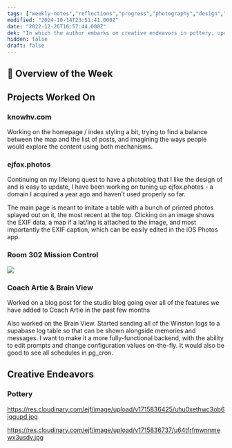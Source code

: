 ```yaml
---
tags: ["weekly-notes","reflections","progress","photography","design","webdesign","pottery","personal"]
modified: "2024-10-14T23:51:41.000Z"
date: "2022-12-26T16:57:44.000Z"
dek: "In which the author embarks on creative endeavors in pottery, updates personal projects, and enhances backend functionalities for Coach Artie & Brain View."
hidden: false
draft: false
---
```

## 🌟 Overview of the Week


## Projects Worked On

### knowhv.com

Working on the homepage / index styling a bit, trying to find a balance between the map and the list of posts, and imagining the ways people would explore the content using both mechanisms.

### ejfox.photos

Continuing on my lifelong quest to have a photoblog that I like the design of and is easy to update, I have been working on tuning up ejfox.photos - a domain I acquired a year ago and haven’t used properly so far.

The main page is meant to imitate a table with a bunch of printed photos splayed out on it, the most recent at the top. Clicking on an image shows the EXIF data, a map if a lat/lng is attached to the image, and most importantly the EXIF caption, which can be easily edited in the iOS Photos app.

### Room 302 Mission Control

![](https://res.cloudinary.com/ejf/image/upload/v1715787764/jfst5feejetyeilv59ex.png)

### Coach Artie & Brain View

Worked on a blog post for the studio blog going over all of the features we have added to Coach Artie in the past few months

Also worked on the Brain View. Started sending all of the Winston logs to a supabase log table so that can be shown alongside memories and messages. I want to make it a more fully-functional backend, with the ability to edit prompts and change configuration values on-the-fly. It would also be good to see all schedules in pg_cron.

## Creative Endeavors

### Pottery

<https://res.cloudinary.com/ejf/image/upload/v1715836425/uhu0xethwc3ob6jqgupd.jpg>

<https://res.cloudinary.com/ejf/image/upload/v1715836737/u64tfrfmwnnmewx3usdv.jpg>